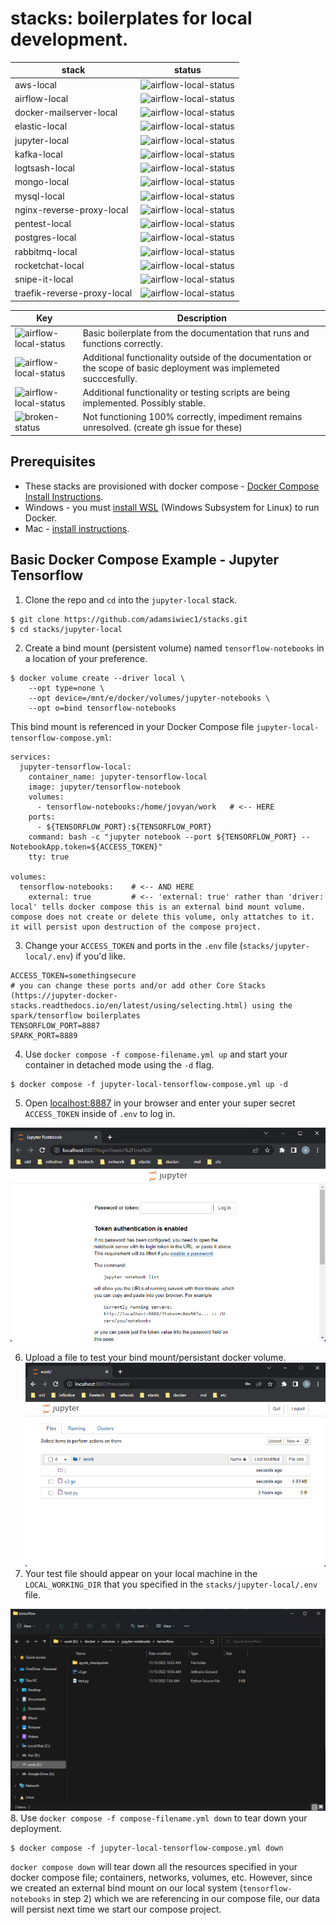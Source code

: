 # stacks: boilerplates for local development.


| stack | status |
| ----------- | ----------- |
| aws-local  | ![airflow-local-status](https://img.shields.io/static/v1?label=status&message=dev&color=blueviolet) |
| airflow-local  | ![airflow-local-status](https://img.shields.io/static/v1?label=status&message=stable&color=lightgreen) |
| docker-mailserver-local | ![airflow-local-status](https://img.shields.io/static/v1?label=status&message=dev&color=blueviolet) |
| elastic-local | ![airflow-local-status](https://img.shields.io/static/v1?label=status&message=stable&color=lightgreen) |
| jupyter-local | ![airflow-local-status](https://img.shields.io/static/v1?label=status&message=finished&color=cyan) |
| kafka-local | ![airflow-local-status](https://img.shields.io/static/v1?label=status&message=stable&color=lightgreen) |
| logtsash-local | ![airflow-local-status](https://img.shields.io/static/v1?label=status&message=stable&color=lightgreen) |
| mongo-local | ![airflow-local-status](https://img.shields.io/static/v1?label=status&message=stable&color=lightgreen) |
| mysql-local | ![airflow-local-status](https://img.shields.io/static/v1?label=status&message=stable&color=lightgreen) |
| nginx-reverse-proxy-local | ![airflow-local-status](https://img.shields.io/static/v1?label=status&message=dev&color=blueviolet) |
| pentest-local | ![airflow-local-status](https://img.shields.io/static/v1?label=status&message=stable&color=lightgreen) |
| postgres-local | ![airflow-local-status](https://img.shields.io/static/v1?label=status&message=stable&color=lightgreen) |
| rabbitmq-local | ![airflow-local-status](https://img.shields.io/static/v1?label=status&message=stable&color=lightgreen) |
| rocketchat-local | ![airflow-local-status](https://img.shields.io/static/v1?label=status&message=dev&color=blueviolet) |
| snipe-it-local | ![airflow-local-status](https://img.shields.io/static/v1?label=status&message=broken&color=red) |
| traefik-reverse-proxy-local | ![airflow-local-status](https://img.shields.io/static/v1?label=status&message=dev&color=blueviolet) |


| Key |  Description|
| ----------- | ----------- |
| ![airflow-local-status](https://img.shields.io/static/v1?label=status&message=stable&color=lightgreen) | Basic boilerplate from the documentation that runs and functions correctly. |
| ![airflow-local-status](https://img.shields.io/static/v1?label=status&message=finished&color=cyan) | Additional functionality outside of the documentation or the scope of basic deployment was implemeted succcesfully. |
| ![airflow-local-status](https://img.shields.io/static/v1?label=status&message=dev&color=blueviolet) | Additional functionality or testing scripts are being implemented. Possibly stable. |
| ![broken-status](https://img.shields.io/static/v1?label=status&message=broken&color=red) | Not functioning 100% correctly, impediment remains unresolved. (create gh issue for these)|


## Prerequisites
* These stacks are provisioned with docker compose - [Docker Compose Install Instructions](https://docs.docker.com/compose/install/).
* Windows - you must [install WSL](https://learn.microsoft.com/en-us/windows/wsl/install) (Windows Subsystem for Linux) to run Docker.
* Mac - [install instructions](https://docs.docker.com/desktop/install/mac-install/).
## Basic Docker Compose Example - Jupyter Tensorflow
1. Clone the repo and `cd` into the `jupyter-local` stack.
```
$ git clone https://github.com/adamsiwiec1/stacks.git
$ cd stacks/jupyter-local
```
2. Create a bind mount (persistent volume) named `tensorflow-notebooks` in a location of your preference.
```
$ docker volume create --driver local \
    --opt type=none \
    --opt device=/mnt/e/docker/volumes/jupyter-notebooks \
    --opt o=bind tensorflow-notebooks
```
This bind mount is referenced in your Docker Compose file `jupyter-local-tensorflow-compose.yml`:
```
services:
  jupyter-tensorflow-local:
    container_name: jupyter-tensorflow-local
    image: jupyter/tensorflow-notebook
    volumes:
      - tensorflow-notebooks:/home/jovyan/work   # <-- HERE
    ports:
      - ${TENSORFLOW_PORT}:${TENSORFLOW_PORT}
    command: bash -c "jupyter notebook --port ${TENSORFLOW_PORT} --NotebookApp.token=${ACCESS_TOKEN}"
    tty: true

volumes:
  tensorflow-notebooks:    # <-- AND HERE
    external: true         # <-- 'external: true' rather than 'driver: local' tells docker compose this is an external bind mount volume. compose does not create or delete this volume, only attatches to it. it will persist upon destruction of the compose project.
```

3. Change your `ACCESS_TOKEN` and ports in the `.env` file (`stacks/jupyter-local/.env`) if you'd like. 
```
ACCESS_TOKEN=somethingsecure
# you can change these ports and/or add other Core Stacks (https://jupyter-docker-stacks.readthedocs.io/en/latest/using/selecting.html) using the spark/tensorflow boilerplates
TENSORFLOW_PORT=8887
SPARK_PORT=8889
```
4.  Use `docker compose -f compose-filename.yml up` and start your container in detached mode using the `-d` flag.
```
$ docker compose -f jupyter-local-tensorflow-compose.yml up -d
```
5. Open [localhost:8887](http://localhost:8887) in your browser and enter your super secret `ACCESS_TOKEN` inside of `.env` to log in.

![jupyter](https://github.com/adamsiwiec1/images/blob/main/stacks/jupyter.png?raw=true)

6. Upload a file to test your bind mount/persistant docker volume. 
![jupyter-upload](https://github.com/adamsiwiec1/images/blob/main/stacks/jupyter-upload.png?raw=true)
7. Your test file should appear on your local machine in the `LOCAL_WORKING_DIR` that you specified in the `stacks/jupyter-local/.env` file.

![jupyter-explorer](https://github.com/adamsiwiec1/images/blob/main/stacks/jupyter-explorer.png?raw=true)
8. Use `docker compose -f compose-filename.yml down`  to tear down your deployment.
```
$ docker compose -f jupyter-local-tensorflow-compose.yml down
```
`docker compose down` will tear down all the resources specified in your docker compose file; containers, networks, volumes, etc. However, since we created an external bind mount on our local system (`tensorflow-notebooks` in step 2) which we are referencing in our compose file, our data will persist next time we start our compose project. 